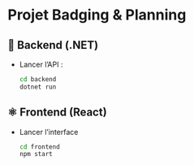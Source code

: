 # Projet Badging & Planning

## 🧱 Backend (.NET)
- Lancer l’API :
  ```bash
  cd backend
  dotnet run

## ⚛️ Frontend (React)
- Lancer l’interface
  ```bash
  cd frontend
  npm start

